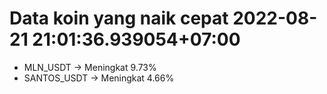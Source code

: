 # Data koin yang naik cepat 2022-08-21 21:01:36.939054+07:00

* MLN_USDT -> Meningkat 9.73%
* SANTOS_USDT -> Meningkat 4.66%
